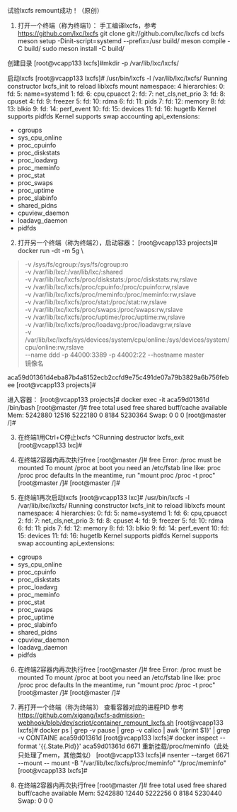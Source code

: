 试验lxcfs remount成功！（原创）


1. 打开一个终端（称为终端1）：
手工编译lxcfs，参考 https://github.com/lxc/lxcfs
git clone git://github.com/lxc/lxcfs
cd lxcfs
meson setup -Dinit-script=systemd --prefix=/usr build/
meson compile -C build/
sudo meson install -C build/

创建目录
[root@vcapp133 lxcfs]#mkdir -p /var/lib/lxc/lxcfs/

启动lxcfs
[root@vcapp133 lxcfs]# /usr/bin/lxcfs -l /var/lib/lxc/lxcfs/
Running constructor lxcfs_init to reload liblxcfs
mount namespace: 4
hierarchies:
  0: fd:   5: name=systemd
  1: fd:   6: cpu,cpuacct
  2: fd:   7: net_cls,net_prio
  3: fd:   8: cpuset
  4: fd:   9: freezer
  5: fd:  10: rdma
  6: fd:  11: pids
  7: fd:  12: memory
  8: fd:  13: blkio
  9: fd:  14: perf_event
 10: fd:  15: devices
 11: fd:  16: hugetlb
Kernel supports pidfds
Kernel supports swap accounting
api_extensions:
- cgroups
- sys_cpu_online
- proc_cpuinfo
- proc_diskstats
- proc_loadavg
- proc_meminfo
- proc_stat
- proc_swaps
- proc_uptime
- proc_slabinfo
- shared_pidns
- cpuview_daemon
- loadavg_daemon
- pidfds


2. 打开另一个终端（称为终端2），启动容器：
[root@vcapp133 projects]# docker run -dt -m 5g \
> -v /sys/fs/cgroup:/sys/fs/cgroup:ro  \
> -v /var/lib/lxc/:/var/lib/lxc/:shared \
> -v /var/lib/lxc/lxcfs/proc/diskstats:/proc/diskstats:rw,rslave \
> -v /var/lib/lxc/lxcfs/proc/cpuinfo:/proc/cpuinfo:rw,rslave \
> -v /var/lib/lxc/lxcfs/proc/meminfo:/proc/meminfo:rw,rslave \
> -v /var/lib/lxc/lxcfs/proc/stat:/proc/stat:rw,rslave \
> -v /var/lib/lxc/lxcfs/proc/swaps:/proc/swaps:rw,rslave \
> -v /var/lib/lxc/lxcfs/proc/uptime:/proc/uptime:rw,rslave \
> -v /var/lib/lxc/lxcfs/proc/loadavg:/proc/loadavg:rw,rslave \
> -v /var/lib/lxc/lxcfs/sys/devices/system/cpu/online:/sys/devices/system/cpu/online:rw,rslave \
> --name ddd -p 44000:3389 -p 44002:22 --hostname master \
> 镜像名

aca59d01361d4eba87b4a8152ecb2ccfd9e75c491de07a79b3829a6b756febee
[root@vcapp133 projects]# 

进入容器：
[root@vcapp133 projects]# docker exec -it aca59d01361d /bin/bash
[root@master /]# free
              total        used        free      shared  buff/cache   available
Mem:        5242880       12516     5222180           0        8184     5230364
Swap:             0           0           0
[root@master /]# 

3. 在终端1用Ctrl+C停止lxcfs
^CRunning destructor lxcfs_exit
[root@vcapp133 lxc]# 

4. 在终端2容器内再次执行free
[root@master /]# free
Error: /proc must be mounted
  To mount /proc at boot you need an /etc/fstab line like:
      proc   /proc   proc    defaults
  In the meantime, run "mount proc /proc -t proc"
[root@master /]# 
[root@master /]# 

5. 在终端1再次启动lxcfs
[root@vcapp133 lxc]# /usr/bin/lxcfs -l /var/lib/lxc/lxcfs/
Running constructor lxcfs_init to reload liblxcfs
mount namespace: 4
hierarchies:
  0: fd:   5: name=systemd
  1: fd:   6: cpu,cpuacct
  2: fd:   7: net_cls,net_prio
  3: fd:   8: cpuset
  4: fd:   9: freezer
  5: fd:  10: rdma
  6: fd:  11: pids
  7: fd:  12: memory
  8: fd:  13: blkio
  9: fd:  14: perf_event
 10: fd:  15: devices
 11: fd:  16: hugetlb
Kernel supports pidfds
Kernel supports swap accounting
api_extensions:
- cgroups
- sys_cpu_online
- proc_cpuinfo
- proc_diskstats
- proc_loadavg
- proc_meminfo
- proc_stat
- proc_swaps
- proc_uptime
- proc_slabinfo
- shared_pidns
- cpuview_daemon
- loadavg_daemon
- pidfds

6. 在终端2容器内再次执行free
[root@master /]# free
Error: /proc must be mounted
  To mount /proc at boot you need an /etc/fstab line like:
      proc   /proc   proc    defaults
  In the meantime, run "mount proc /proc -t proc"
[root@master /]# 
[root@master /]# 

7. 再打开一个终端（称为终端3）
查看容器对应的进程PID
参考 https://github.com/xigang/lxcfs-admission-webhook/blob/dev/script/container_remount_lxcfs.sh
[root@vcapp133 lxcfs]# docker ps | grep -v pause  | grep -v calico | awk '{print $1}' | grep -v CONTAINE
aca59d01361d
[root@vcapp133 lxcfs]# docker inspect --format '{{.State.Pid}}' aca59d01361d
6671
重新挂载/proc/meminfo（此处只处理了mem，其他类似）
[root@vcapp133 lxcfs]# nsenter --target 6671 --mount --  mount -B "/var/lib/lxc/lxcfs/proc/meminfo" "/proc/meminfo"
[root@vcapp133 lxcfs]# 

8. 在终端2容器内再次执行free
[root@master /]# free
              total        used        free      shared  buff/cache   available
Mem:        5242880       12440     5222256           0        8184     5230440
Swap:             0           0           0

